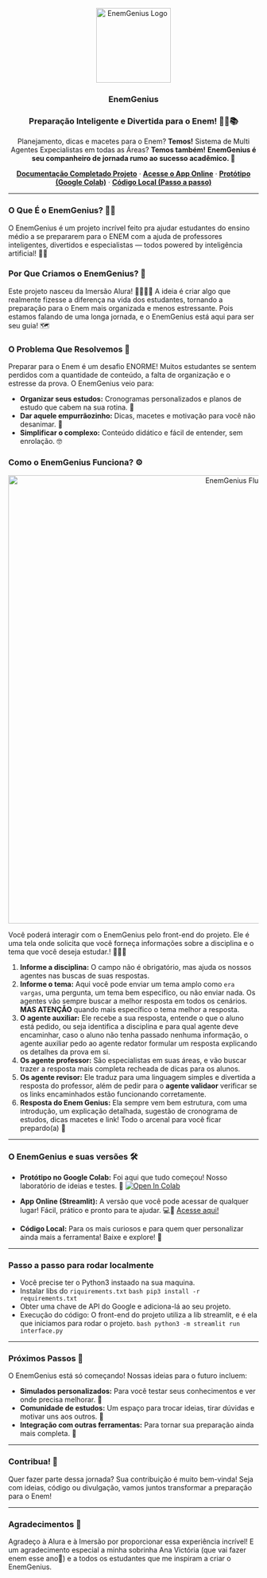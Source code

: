 <p align="center">
  <img src="https://github.com/taiaraujo/EnemGenius/blob/main/img/logoFundoBranco.jpeg" alt="EnemGenius Logo" width="150"> 
  <h3 align="center">EnemGenius</h3>
  <h3 align="center">Preparação Inteligente e Divertida para o Enem! 🧞‍♂️📚</h3>
</p>

<p align="center">
  Planejamento, dicas e macetes para o Enem? <b>Temos!</b> Sistema de Multi Agentes Expecialistas em todas as Áreas? <b>Temos também!</b> 
  <b> EnemGenius é seu companheiro de jornada rumo ao sucesso acadêmico. 🎯</b>
</p>

<p align="center">
  <a href="https://taia-araujo.gitbook.io/enemgenius/"><strong>Documentação Completado Projeto</strong></a> ·
  <a href="https://enemgenius-uwavzs9ha5zvg46teys76y.streamlit.app/"><strong>Acesse o App Online</strong></a> ·
  <a href="caminho/para/o/seu/prototipo.ipynb"><strong>Protótipo (Google Colab)</strong></a> ·
  <a href="https://taia-araujo.gitbook.io/enemgenius/parte-tecnica/manual-do-usuario"><strong>Código Local (Passo a passo)</strong></a> </p>

----

### O Que É o EnemGenius? 🧠💡

O EnemGenius é um projeto incrível feito pra ajudar estudantes do ensino médio a se prepararem para o ENEM com a ajuda de professores inteligentes, divertidos e especialistas — todos powered by inteligência artificial! 🤖📘

### Por Que Criamos o EnemGenius? 🤔

Este projeto nasceu da Imersão Alura! 🧑‍💻👩‍💻 A ideia é criar algo que realmente fizesse a diferença na vida dos estudantes, tornando a preparação para o Enem mais organizada e menos estressante. Pois estamos falando de uma longa jornada, e o EnemGenius está aqui para ser seu guia! 🗺️

### O Problema Que Resolvemos 🎯

Preparar para o Enem é um desafio ENORME!  Muitos estudantes se sentem perdidos com a quantidade de conteúdo, a falta de organização e o estresse da prova. O EnemGenius veio para:

* **Organizar seus estudos:** Cronogramas personalizados e planos de estudo que cabem na sua rotina. 📅
* **Dar aquele empurrãozinho:** Dicas, macetes e motivação para você não desanimar. 🚀
* **Simplificar o complexo:** Conteúdo didático e fácil de entender, sem enrolação. 🤓

### Como o EnemGenius Funciona? ⚙️

<p align="center">
  <img src="https://github.com/taiaraujo/EnemGenius/blob/main/img/fluxoEnemGenius.png" alt="EnemGenius Fluxo" width="900">
</p>

Você poderá interagir com o EnemGenius pelo front-end do projeto. Ele é uma tela onde solicita que você forneça informações sobre a disciplina e o tema que você deseja estudar.! 🧞‍♀️✨

1.  **Informe a disciplina:** O campo não é obrigatório, mas ajuda os nossos agentes nas buscas de suas respostas.
2.  **Informe o tema:** Aqui você pode enviar um tema amplo como `era vargas`, uma pergunta, um tema bem especifico, ou não enviar nada. Os agentes vão sempre buscar a melhor resposta em todos os cenários. **MAS ATENÇÃO** quando mais específico o tema melhor a resposta.
3.  **O agente auxiliar:** Ele recebe a sua resposta, entende o que o aluno está pedido, ou seja identifica a disciplina e para qual agente deve encaminhar, caso o aluno não tenha passado nenhuma informação, o agente auxiliar pedo ao agente redator formular um resposta explicando os detalhes da prova em si.
4.  **Os agente professor:** São especialistas em suas áreas, e vão buscar trazer a resposta mais completa recheada de dicas para os alunos.
5.  **Os agente revisor:** Ele traduz para uma linguagem simples e divertida a resposta do professor, além de pedir para o **agente validaor** verificar se os links encaminhados estão funcionando corretamente.
6.  **Resposta do Enem Genius:** Ela sempre vem bem estrutura, com uma introdução, um explicação detalhada, sugestão de cronograma de estudos, dicas macetes e link! Todo o arcenal para você ficar prepardo(a) 🥳

----

### O EnemGenius e suas versões 🛠️

* **Protótipo no Google Colab:** Foi aqui que tudo começou!  Nosso laboratório de ideias e testes. 🧪
    <a href="caminho/para/o/seu/prototipo.ipynb"><img src="https://colab.research.google.com/assets/colab-badge.svg" alt="Open In Colab"></a>

* **App Online (Streamlit):** A versão que você pode acessar de qualquer lugar!  Fácil, prático e pronto para te ajudar. 💻📱
    <a href="https://enemgenius-uwavzs9ha5zvg46teys76y.streamlit.app/">Acesse aqui!</a>

* **Código Local:** Para os mais curiosos e para quem quer personalizar ainda mais a ferramenta!  Baixe e explore! 📂
----

### Passo a passo para rodar localmente

- Você precise ter o Python3 instaado na sua maquina.
- Instalar libs do `riquirements.txt`
```bash pip3 install -r requirements.txt```
- Obter uma chave de API do Google e adiciona-lá ao seu projeto.
- Execução do código: O front-end do projeto utiliza a lib streamlit, e é ela que iniciamos para rodar o projeto.
```bash python3 -m streamlit run interface.py ```
----

### Próximos Passos 🚀

O EnemGenius está só começando!  Nossas ideias para o futuro incluem:

* **Simulados personalizados:** Para você testar seus conhecimentos e ver onde precisa melhorar. 📝
* **Comunidade de estudos:** Um espaço para trocar ideias, tirar dúvidas e motivar uns aos outros. 🤝
* **Integração com outras ferramentas:** Para tornar sua preparação ainda mais completa. 🔗
---- 

### Contribua! 💖

Quer fazer parte dessa jornada?  Sua contribuição é muito bem-vinda!  Seja com ideias, código ou divulgação, vamos juntos transformar a preparação para o Enem!

----

### Agradecimentos 🙏

Agradeço à Alura e à Imersão por proporcionar essa experiência incrível! E um agradecimento especial a minha sobrinha Ana Victória (que vai fazer enem esse ano👏) e a todos os estudantes que me inspiram a criar o EnemGenius.
